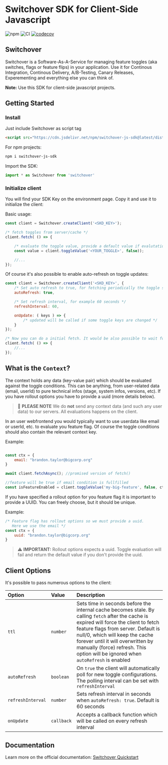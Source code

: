 # Switchover SDK for Client-Side Javascript

![npm](https://img.shields.io/npm/v/switchover-js-sdk)
![CI](https://github.com/switchover-io/js-sdk/workflows/CI/badge.svg)
[![codecov](https://codecov.io/gh/switchover-io/js-sdk/branch/main/graph/badge.svg?token=qVOyfv8fmz)](undefined)

## Switchover

Switchover is a Software-As-A-Service for managing feature toggles (aka switches, flags or feature flips) in your application. Use it for Continous Integration, Continous Delivery, A/B-Testing, Canary Releases, Experementing and everything else you can think of.

__Note:__
Use this SDK for client-side javascript projects.

## Getting Started


### Install
Just include Switchover as script tag

```html
<script src="https://cdn.jsdelivr.net/npm/switchover-js-sdk@latest/dist/switchover.min.js"></script>
```

For npm projects:

```bash
npm i switchover-js-sdk
```

Import the SDK:
```javascript
import * as Switchover from 'switchover'
```

### Initialize client

You will find your SDK Key on the environment page. Copy it and use it to initialize the client:

Basic usage:

```javascript
const client = Switchover.createClient('<SKD_KEY>'); 

/* fetch toggles from server/cache */
client.fetch( () => {

    /* evaluate the toggle value, provide a default value if evalutation fails */
    const value = client.toggleValue('<YOUR_TOGGLE>', false));

    //...
});
```

Of course it's also possible to enable auto-refresh on toggle updates:

```javascript
const client = Switchover.createClient('<SKD_KEY>', {
    /* Set auto refresh to true, for fetching periodically the toggle status */
    autoRefresh: true,

    /* Set refresh interval, for example 60 seconds */
    refreshInterval: 60,

    onUpdate: ( keys ) => {
        /* updated will be called if some toggle keys are changed */
    }
});

/* Now you can do a initial fetch. It would be also possible to wait for the first update cycle */
client.fetch( () => {
    //...
});
```

## What is the `Context`?

The context holds any data (key-value pair) which should be evaluated against the toggle conditions. 
This can be anything, from user-related data (email, userId) to pure technical infos (stage, system infos, versions, etc). If you have rollout options you have to provide a uuid (more details below).

> :eyes: **PLEASE NOTE** 
> We do **not** send any context data (and such any user data) to our servers. All evaluations happens on the client. 

In an user webfrontend you would typically want to use userdata like email or userId, etc. to evaluate you feature flag. Of course the toggle conditions should also contain the relevant context key. 

Example: 
```javascript

const ctx = {
    email: "brandon.taylor@bigcorp.org"
}

await client.fetchAsync(); //promised version of fetch()

//feature will be true if email condition is fullfilled
const isFeatureEnabled = client.toggleValue('my-big-feature', false, ctx);

```

If you have specified a rollout option for you feature flag it is important to provide a UUID. You can freely choose, but it should be unique. 

Example:
```javascript
/* Feature flag has rollout options so we must provide a uuid.
   Here we use the email */
const ctx = {
    uuid: "brandon.taylor@bigcorp.org"
}
```
> :warning: **IMPORTANT:** 
> Rollout options expects a uuid. Toggle evaluation will fail and return the default value if you don't provide the uuid.

## Client Options

It's possible to pass numerous options to the client:

|Option|Value|Description|
|:-----|:----|:----|
| `ttl` | `number` |Sets time in seconds before the internal cache becomes stale. By calling `fetch` after the cache is expired will force the client to fetch feature flags from server. Default is null/0, which will keep the cache forever until it will overwritten by manually (force) refresh. This option will be ignored when `autoRefresh` is enabled |
| `autoRefresh` | `boolean`  | On `true` the client will automatically poll for new toggle configurations. The polling interval can be set with `refreshInterval`
| `refreshInterval` | `number` | Sets refresh interval in seconds when `autoRefresh: true`. Default is 60 seconds|
| `onUpdate` | `callback` | Accepts a callback function which will be called on every refresh interval |



## Documentation

Learn more on the official documentation: <a href="https://support.switch-over.io/docs/quick-primer">Switchover Quickstart</a>







